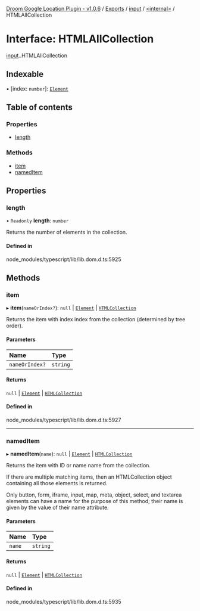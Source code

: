 [Droom Google Location Plugin - v1.0.6](../README.md) / [Exports](../modules.md) / [input](../modules/input.md) / [<internal\>](../modules/input._internal_.md) / HTMLAllCollection

# Interface: HTMLAllCollection

[input](../modules/input.md).[<internal>](../modules/input._internal_.md).HTMLAllCollection

## Indexable

▪ [index: `number`]: [`Element`](../modules/input._internal_.md#element)

## Table of contents

### Properties

- [length](input._internal_.HTMLAllCollection.md#length)

### Methods

- [item](input._internal_.HTMLAllCollection.md#item)
- [namedItem](input._internal_.HTMLAllCollection.md#nameditem)

## Properties

### length

• `Readonly` **length**: `number`

Returns the number of elements in the collection.

#### Defined in

node_modules/typescript/lib/lib.dom.d.ts:5925

## Methods

### item

▸ **item**(`nameOrIndex?`): ``null`` \| [`Element`](../modules/input._internal_.md#element) \| [`HTMLCollection`](../modules/input._internal_.md#htmlcollection)

Returns the item with index index from the collection (determined by tree order).

#### Parameters

| Name | Type |
| :------ | :------ |
| `nameOrIndex?` | `string` |

#### Returns

``null`` \| [`Element`](../modules/input._internal_.md#element) \| [`HTMLCollection`](../modules/input._internal_.md#htmlcollection)

#### Defined in

node_modules/typescript/lib/lib.dom.d.ts:5927

___

### namedItem

▸ **namedItem**(`name`): ``null`` \| [`Element`](../modules/input._internal_.md#element) \| [`HTMLCollection`](../modules/input._internal_.md#htmlcollection)

Returns the item with ID or name name from the collection.

If there are multiple matching items, then an HTMLCollection object containing all those elements is returned.

Only button, form, iframe, input, map, meta, object, select, and textarea elements can have a name for the purpose of this method; their name is given by the value of their name attribute.

#### Parameters

| Name | Type |
| :------ | :------ |
| `name` | `string` |

#### Returns

``null`` \| [`Element`](../modules/input._internal_.md#element) \| [`HTMLCollection`](../modules/input._internal_.md#htmlcollection)

#### Defined in

node_modules/typescript/lib/lib.dom.d.ts:5935
